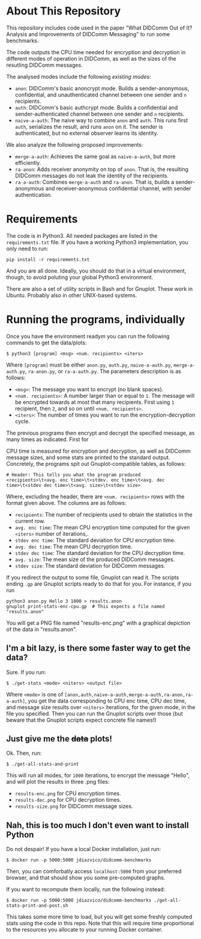 # About This Repository

This repository includes code used in the paper "What DIDComm Out of It? 
Analysis and Improvements of DIDComm Messaging" to run some benchmarks.

The code outputs the CPU time needed for encryption and decryption in
different modes of operation in DIDComm, as well as the sizes of the
resutling DIDComm messages.

The analysed modes include the following *existing modes*:
- `anon`: DIDComm's basic anoncrypt mode. Builds a sender-anonymous, 
confidential, and unauthenticated channel between one sender and `n` recipients.
- `auth`: DIDComm's basic authcrypt mode. Builds a confidential and
sender-authenticated channel between one sender and `n` recipients.
- `naive-a-auth`: The naive way to combine `anon` and `auth`. This runs
first `auth`, serializes the result, and runs `anon` on it. The sender 
is authenticated, but no external observer learns its identity.

We also analyze the following proposed improvements:
- `merge-a-auth`: Achieves the same goal as  `naive-a-auth`, but more
efficiently.
- `ra-anon`: Adds receiver anonymity on top of `anon`. That is, the resulting
DIDComm messages do not leak the identity of the recipients.
- `ra-a-auth`: Combines `merge-a-auth` and `ra-anon`. That is, builds a 
sender-anonymous and receiver-anonymous confidential channel, with sender
authentication.

# Requirements

The code is in Python3. All needed packages are listed in the `requirements.txt`
file. If you have a working Python3 implementation, you only need to run:

```
pip install -r requirements.txt
```

And you are all done. Ideally, you should do that in a virtual environment, 
though, to avoid poluting  your global Python3 environment. 

There are also a set of utility scripts in Bash and for Gnuplot. These work
in Ubuntu. Probably also in other UNIX-based systems.

# Running the programs, individually

Once you have the environment readym you can run the following commands to get
the data/plots:

```
$ python3 [program] <msg> <num. recipients> <iters>
```

Where `[program]` must be either `anon.py`, `auth.py`, `naive-a-auth.py`, 
`merge-a-auth.py`, `ra-anon.py`, or `ra-a-auth.py`. The parameters description
is as follows:

- `<msg>`: The message you want to encrypt (no blank spaces).
- `<num. recipients>`: A number larger than or equal to `1`. The message will be
encrypted towards at most that many recipients. First using `1` recipient, then
`2`, and so on until `<num. recipients>`.
- `<iters>`: The number of times you want to run the encryption-decryption 
cycle.

The previous programs then encrypt and decrypt the specified message, as many 
times as indicated. First for 

CPU time is measured for encryption and decryption, as well
as DIDComm message sizes, and some stats are printed to the standard output.
Concretely, the programs spit out Gnuplot-compatible tables, as follows:

```
# Header: This tells you what the program produced
<recipients>\t<avg. enc time>\t<stdev. enc time>\t<avg. dec time>\t<stdev dec time>\t<avg. size>\t<stdev size>
```

Where, excluding the header, there are `<num. recipients>` rows with the format
given above. The columns are as follows:

- `recipients`: The number of recipients used to obtain the statistics in the 
current row.
- `avg. enc time`: The mean CPU encryption time computed for the given `<iters>`
number of iterations,.
- `stdev enc time`: The standard deviation for CPU encryption time.
- `avg. dec time`: The mean CPU decryption time.
- `stdev dec time`: The standard deviation for the CPU decryption time.
- `avg. size`: The mean size of the produced DIDComm messages.
- `stdev size`: The standard deviation for DIDComm messages.

If you redirect the output to some file, Gnuplot can read it. The scripts ending
`.gp` are Gnuplot scripts ready to do that for you. For instance, if you run

```
python3 anon.py Hello 3 1000 > results.anon
gnuplot print-stats-enc-cpu.gp  # This expects a file named "results.anon"
```

You will get a PNG file named "results-enc.png" with a graphical depiction of 
the data in "results.anon".

## I'm a bit lazy, is there some faster way to get the data?

Sure. If you run:

```
$ ./get-stats <mode> <niters> <output file>
```

Where `<mode>` is one of `[anon,auth,naive-a-auth,merge-a-auth,ra-anon,ra-a-auth]`, 
you get the data corresponding to CPU enc time, CPU dec time, and message size 
results over `<niters>` iterations, for the given mode, in the file you specified.
Then you can run the Gnuplot scripts over those (but beware that the Gnuplot
scripts expect concrete file names!)

## Just give me the ~~data~~ plots!

Ok. Then, run:

```
$ ./get-all-stats-and-print
```

This will run all modes, for `1000` iterations, to encrypt the message "Hello", 
and will plot the results in three .png files:

- `results-enc.png` for CPU encryption times.
- `results-dec.png` for CPU decryption times.
- `results-size.png` for DIDComm message sizes.

## Nah, this is too much I don't even want to install Python

Do not despair! If you have a local Docker installation, just run:

```
$ docker run -p 5000:5000 jdiazvico/didcomm-benchmarks
```

Then, you can comforbatly access `localhost:5000` from your preferred browser,
and that should show you some pre-computed graphs.

If you want to recompute them locally, run the following instead:

```
$ docker run -p 5000:5000 jdiazvico/didcomm-benchmarks ./get-all-stats-print-and-post.sh
```

This takes some more time to load, but you will get some freshly computed stats
using the code in this repo. Note that this will require time proportional to 
the resources you allocate to your running Docker container.
